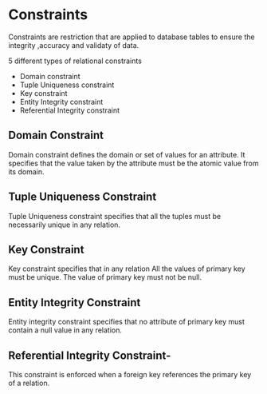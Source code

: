 # Constraints

Constraints are restriction that are applied to database tables to ensure the integrity ,accuracy and validaty of data.

5 different types of relational constraints

- Domain constraint
- Tuple Uniqueness constraint
- Key constraint
- Entity Integrity constraint
- Referential Integrity constraint



## Domain Constraint

  Domain constraint defines the domain or set of values for an attribute.
  It specifies that the value taken by the attribute must be the atomic value from its domain.

## Tuple Uniqueness Constraint

Tuple Uniqueness constraint specifies that all the tuples must be necessarily unique in any relation.

## Key Constraint
Key constraint specifies that in any relation
    All the values of primary key must be unique.
    The value of primary key must not be null.

  ## Entity Integrity Constraint
  Entity integrity constraint specifies that no attribute of primary key must contain a null value in any relation.

  ## Referential Integrity Constraint-

 This constraint is enforced when a foreign key references the primary key of a relation.
